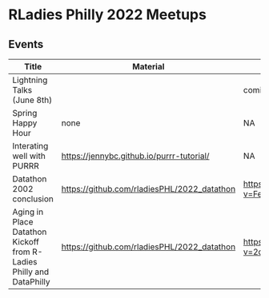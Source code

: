 
# RLadies Philly 2022 Meetups


## Events
| Title | Material | YouTube |
|-------|------|---------|
| Lightning Talks (June 8th) | | coming soon |
| Spring Happy Hour | none | NA |
| Interating well with PURRR | https://jennybc.github.io/purrr-tutorial/ | NA |
| Datathon 2002 conclusion| https://github.com/rladiesPHL/2022_datathon |https://www.youtube.com/watch?v=FeCYaxBP5VY&t=4151s |
| Aging in Place Datathon Kickoff from R-Ladies Philly and DataPhilly | https://github.com/rladiesPHL/2022_datathon | https://www.youtube.com/watch?v=2dSYuYJGLk0&t=2100s |



